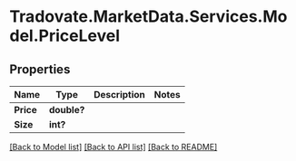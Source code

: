 # Tradovate.MarketData.Services.Model.PriceLevel
## Properties

Name | Type | Description | Notes
------------ | ------------- | ------------- | -------------
**Price** | **double?** |  | 
**Size** | **int?** |  | 

[[Back to Model list]](../README.md#documentation-for-models) [[Back to API list]](../README.md#documentation-for-api-endpoints) [[Back to README]](../README.md)


